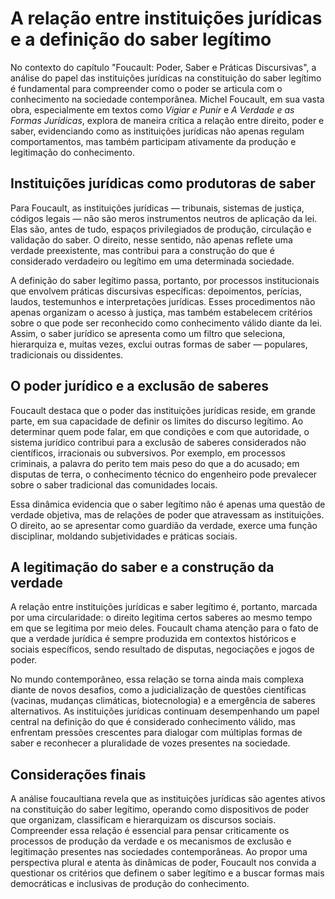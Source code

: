 
# A relação entre instituições jurídicas e a definição do saber legítimo

No contexto do capítulo "Foucault: Poder, Saber e Práticas Discursivas", a análise do papel das instituições jurídicas na constituição do saber legítimo é fundamental para compreender como o poder se articula com o conhecimento na sociedade contemporânea. Michel Foucault, em sua vasta obra, especialmente em textos como *Vigiar e Punir* e *A Verdade e as Formas Jurídicas*, explora de maneira crítica a relação entre direito, poder e saber, evidenciando como as instituições jurídicas não apenas regulam comportamentos, mas também participam ativamente da produção e legitimação do conhecimento.

## Instituições jurídicas como produtoras de saber

Para Foucault, as instituições jurídicas — tribunais, sistemas de justiça, códigos legais — não são meros instrumentos neutros de aplicação da lei. Elas são, antes de tudo, espaços privilegiados de produção, circulação e validação do saber. O direito, nesse sentido, não apenas reflete uma verdade preexistente, mas contribui para a construção do que é considerado verdadeiro ou legítimo em uma determinada sociedade.

A definição do saber legítimo passa, portanto, por processos institucionais que envolvem práticas discursivas específicas: depoimentos, perícias, laudos, testemunhos e interpretações jurídicas. Esses procedimentos não apenas organizam o acesso à justiça, mas também estabelecem critérios sobre o que pode ser reconhecido como conhecimento válido diante da lei. Assim, o saber jurídico se apresenta como um filtro que seleciona, hierarquiza e, muitas vezes, exclui outras formas de saber — populares, tradicionais ou dissidentes.

## O poder jurídico e a exclusão de saberes

Foucault destaca que o poder das instituições jurídicas reside, em grande parte, em sua capacidade de definir os limites do discurso legítimo. Ao determinar quem pode falar, em que condições e com que autoridade, o sistema jurídico contribui para a exclusão de saberes considerados não científicos, irracionais ou subversivos. Por exemplo, em processos criminais, a palavra do perito tem mais peso do que a do acusado; em disputas de terra, o conhecimento técnico do engenheiro pode prevalecer sobre o saber tradicional das comunidades locais.

Essa dinâmica evidencia que o saber legítimo não é apenas uma questão de verdade objetiva, mas de relações de poder que atravessam as instituições. O direito, ao se apresentar como guardião da verdade, exerce uma função disciplinar, moldando subjetividades e práticas sociais.

## A legitimação do saber e a construção da verdade

A relação entre instituições jurídicas e saber legítimo é, portanto, marcada por uma circularidade: o direito legitima certos saberes ao mesmo tempo em que se legitima por meio deles. Foucault chama atenção para o fato de que a verdade jurídica é sempre produzida em contextos históricos e sociais específicos, sendo resultado de disputas, negociações e jogos de poder.

No mundo contemporâneo, essa relação se torna ainda mais complexa diante de novos desafios, como a judicialização de questões científicas (vacinas, mudanças climáticas, biotecnologia) e a emergência de saberes alternativos. As instituições jurídicas continuam desempenhando um papel central na definição do que é considerado conhecimento válido, mas enfrentam pressões crescentes para dialogar com múltiplas formas de saber e reconhecer a pluralidade de vozes presentes na sociedade.

## Considerações finais

A análise foucaultiana revela que as instituições jurídicas são agentes ativos na constituição do saber legítimo, operando como dispositivos de poder que organizam, classificam e hierarquizam os discursos sociais. Compreender essa relação é essencial para pensar criticamente os processos de produção da verdade e os mecanismos de exclusão e legitimação presentes nas sociedades contemporâneas. Ao propor uma perspectiva plural e atenta às dinâmicas de poder, Foucault nos convida a questionar os critérios que definem o saber legítimo e a buscar formas mais democráticas e inclusivas de produção do conhecimento.
```
